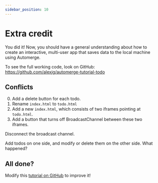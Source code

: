 ```yaml
---
sidebar_position: 10
---
```

# Extra credit

You did it! Now, you should have a general understanding about how to create an interactive, multi-user app that saves data to the local machine using Automerge. 

To see the full working code, look on GitHub: https://github.com/alexjg/automerge-tutorial-todo

## Conflicts

0. Add a delete button for each todo.
1. Rename `index.html` to `todo.html`
2. Add a new `index.html`, which consists of two iframes pointing at `todo.html`. 
3. Add a button that turns off BroadcastChannel between these two iframes.

Disconnect the broadcast channel.

Add todos on one side, and modify or delete them on the other side. What happened?

## All done?

Modify this [tutorial on GitHub](https://github.com/automerge/automerge.github.io) to improve it!
